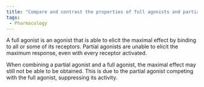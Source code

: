 ```yaml
---
title: "Compare and contrast the properties of full agonists and partial agonists."
tags:
 - Pharmacology
---
```

A full agonist is an agonist that is able to elicit the maximal effect by binding to all or some of its receptors. 
Partial agonists are unable to elicit the maximum response, even with every receptor activated. 

When combining a partial agonist and a full agonist, the maximal effect may still not be able to be obtained. This is due to the partial agonist competing with the full agonist, suppressing its activity. 
